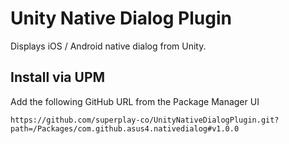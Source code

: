 # Unity Native Dialog Plugin

Displays iOS / Android native dialog from Unity.

## Install via UPM

Add the following GitHub URL from the Package Manager UI

`https://github.com/superplay-co/UnityNativeDialogPlugin.git?path=/Packages/com.github.asus4.nativedialog#v1.0.0`
